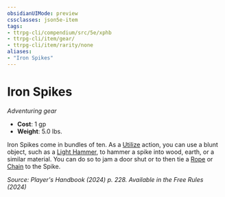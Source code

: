 ```yaml
---
obsidianUIMode: preview
cssclasses: json5e-item
tags:
- ttrpg-cli/compendium/src/5e/xphb
- ttrpg-cli/item/gear/
- ttrpg-cli/item/rarity/none
aliases: 
- "Iron Spikes"
---
```

# Iron Spikes
*Adventuring gear*  

- **Cost**: 1 gp
- **Weight**: 5.0 lbs.

Iron Spikes come in bundles of ten. As a [Utilize](actions.md#Utilize) action, you can use a blunt object, such as a [Light Hammer](light-hammer-xphb.md), to hammer a spike into wood, earth, or a similar material. You can do so to jam a door shut or to then tie a [Rope](rope-xphb.md) or [Chain](chain-xphb.md) to the Spike.

*Source: Player's Handbook (2024) p. 228. Available in the Free Rules (2024)*